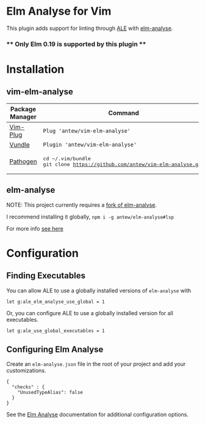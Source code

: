 # Elm Analyse for Vim

This plugin adds support for linting through [ALE](https://github.com/w0rp/ale) with [elm-analyse](https://github.com/stil4m/elm-analyse).

### ** Only Elm 0.19 is supported by this plugin **

# Installation

## vim-elm-analyse

| Package Manager | Command |
|---|---|
|[Vim-Plug](https://github.com/junegunn/vim-plug)|`Plug 'antew/vim-elm-analyse'`|
|[Vundle](https://github.com/VundleVim/Vundle.vim)|`Plugin 'antew/vim-elm-analyse'`
|[Pathogen](https://github.com/tpope/vim-pathogen)|<pre>cd ~/.vim/bundle<br>git clone https://github.com/antew/vim-elm-analyse.git</pre>|


## elm-analyse

NOTE: This project currently requires a [fork of elm-analyse](https://github.com/stil4m/elm-analyse/compare/stil4m:master...antew:lsp).

I recommend installing it globally, `npm i -g antew/elm-analyse#lsp`

For more info [see here](https://github.com/stil4m/elm-analyse/#install)

# Configuration

## Finding Executables
You can allow ALE to use a globally installed versions of `elm-analyse` with

```
let g:ale_elm_analyse_use_global = 1
```

Or, you can configure ALE to use a globally installed version for all executables.

```
let g:ale_use_global_executables = 1
```

## Configuring Elm Analyse
Create an `elm-analyse.json` file in the root of your project and add your customizations.

```
{
  "checks" : {
    "UnusedTypeAlias": false
  }
}
```

See the [Elm Analyse](https://stil4m.github.io/elm-analyse/#/configuration) documentation for additional configuration options.
